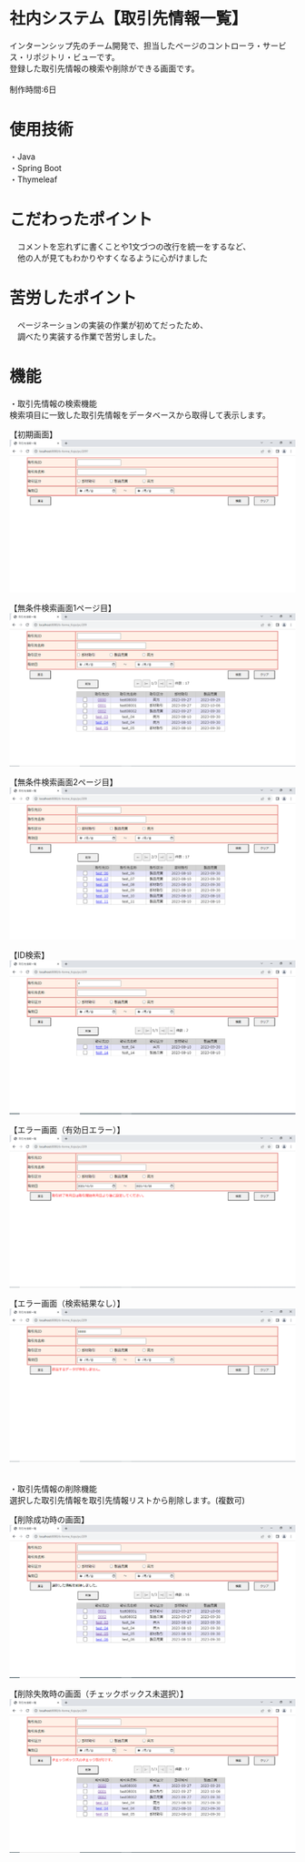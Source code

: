 # 社内システム【取引先情報一覧】
インターンシップ先のチーム開発で、担当したページのコントローラ・サービス・リポジトリ・ビューです。<br>
登録した取引先情報の検索や削除ができる画面です。<br><br>
制作時間:6日<br>

# 使用技術
・Java <br>
・Spring Boot <br>
・Thymeleaf<br>

# こだわったポイント
　コメントを忘れずに書くことや1文づつの改行を統一をするなど、<br>
　他の人が見てもわかりやすくなるように心がけました<br>

# 苦労したポイント
　ページネーションの実装の作業が初めてだったため、<br>
　調べたり実装する作業で苦労しました。<br>

# 機能
・取引先情報の検索機能 <br>
検索項目に一致した取引先情報をデータベースから取得して表示します。<br>

【初期画面】
![](images/torisikiski_toroku_shoki_gamen.PNG)

【無条件検索画面1ページ目】
![](images/torisikiski_toroku_kensaku_mujoken.PNG)

【無条件検索画面2ページ目】
![](images/torisikiski_toroku_kensaku_mujoken2.PNG)

【ID検索】
![](images/torisikiski_toroku_kensaku_id.PNG)

【エラー画面（有効日エラー）】
![](images/torisikiski_toroku_kensaku_error1.PNG)

【エラー画面（検索結果なし）】
![](images/torisikiski_toroku_kensaku_error2.PNG)
<br>
<br>
<br>
・取引先情報の削除機能 <br>
選択した取引先情報を取引先情報リストから削除します。(複数可)<br>

【削除成功時の画面】
![](images/torisikiski_toroku_sakujo_message.PNG)

【削除失敗時の画面（チェックボックス未選択）】
![](images/torisikiski_toroku_sakujo_error.PNG)